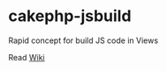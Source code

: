 # cakephp-jsbuild
Rapid concept for build JS code in Views

Read [Wiki](https://github.com/xv1t/cakephp-cajas/wiki)